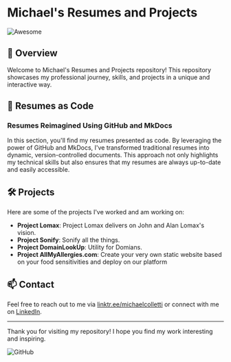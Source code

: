 # Michael's Resumes and Projects

![Awesome](https://img.shields.io/badge/Awesome-README-blue.svg)

## 🚀 Overview

Welcome to Michael's Resumes and Projects repository! This repository showcases my professional journey, skills, and projects in a unique and interactive way.

## 📄 Resumes as Code

### Resumes Reimagined Using GitHub and MkDocs

In this section, you'll find my resumes presented as code. By leveraging the power of GitHub and MkDocs, I've transformed traditional resumes into dynamic, version-controlled documents. This approach not only highlights my technical skills but also ensures that my resumes are always up-to-date and easily accessible.

## 🛠️ Projects

Here are some of the projects I've worked and am working on:

- **Project Lomax**: Project Lomax delivers on John and Alan Lomax's vision.
- **Project Sonify**: Sonify all the things.
- **Project DomainLookUp**: Utility for Domians.
- **Project AllMyAllergies.com**: Create your very own static website based on your food sensitivities and deploy on our platform 

## 📫 Contact

Feel free to reach out to me via [linktr.ee/michaelcolletti](mailto:michael@cpossibilities.com) or connect with me on [LinkedIn](https://www.linkedin.com/in/michaelgcolletti).

---

Thank you for visiting my repository! I hope you find my work interesting and inspiring.

![GitHub](https://img.shields.io/github/followers/michaelcolletti?style=social)
